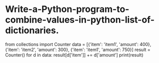 # Write-a-Python-program-to-combine-values-in-python-list-of-dictionaries.
from collections import Counter
data = [{'item': 'item1', 'amount': 400}, {'item': 'item2', 'amount': 300}, {'item': 'item1',
'amount': 750}]
result = Counter()
for d in data:
result[d['item']] += d['amount']
print(result)
